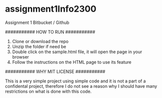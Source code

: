 # assignment1Info2300
Assignment 1 Bitbucket / Github


########### HOW TO RUN ###########

1. Clone or download the repo
2. Unzip the folder if need be
3. Double click on the sample.html file, it will open the page in your browser
4. Follow the instructions on the HTML page to use its feature

########### WHY MIT LICENSE ###########

This is a very simple project using simple code and it is not a part of a confidental project, therefore I do not see a 
reason why I should have many restrictions on what is done with this code.
